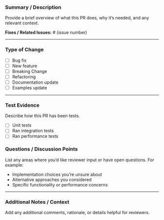 ### Summary / Description

Provide a brief overview of what this PR does, why it’s needed, and any relevant context.

**Fixes / Related Issues:** # (issue number)

______________________________________________________________________

### Type of Change

- [ ] Bug fix
- [ ] New feature
- [ ] Breaking Change
- [ ] Refactoring
- [ ] Documentation update
- [ ] Examples update

______________________________________________________________________

### Test Evidence

Describe how this PR has been tests.

- [ ] Unit tests
- [ ] Ran integration tests
- [ ] Ran performance tests

### Questions / Discussion Points

List any areas where you’d like reviewer input or have open questions. For example:

- Implementation choices you’re unsure about
- Alternative approaches you considered
- Specific functionality or performance concerns

______________________________________________________________________

### Additional Notes / Context

Add any additional comments, rationale, or details helpful for reviewers.
